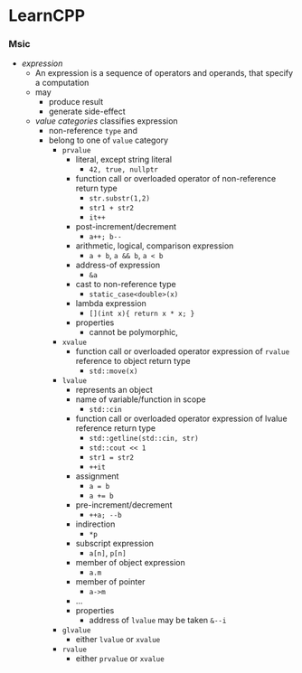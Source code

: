 # LearnCPP





### Msic 

  
+ _expression_ 
    + An expression is a sequence of operators and operands, that specify a computation 
    + may
        + produce result 
        + generate side-effect
    + _value categories_ classifies expression
        + non-reference `type` and 
        + belong to one of `value` category
            + `prvalue`
                + literal, except string literal 
                    + `42, true, nullptr`
                + function call or overloaded operator of non-reference return type 
                    + `str.substr(1,2)`
                    + `str1 + str2`
                    + `it++`
                + post-increment/decrement
                    + `a++; b--`
                + arithmetic, logical, comparison expression 
                    + `a + b`, `a && b`, `a < b`
                + address-of expression 
                    + `&a`
                + cast to non-reference type
                    + `static_case<double>(x)`
                + lambda expression 
                    + `[](int x){ return x * x; }`
                + properties 
                    + cannot be polymorphic, 
            + `xvalue`
                + function call or overloaded operator expression of `rvalue` reference to object return type 
                    + `std::move(x)`
            + `lvalue`
                + represents an object
                + name of variable/function in scope
                    + `std::cin`
                + function call or overloaded operator expression of lvalue reference return type 
                    + `std::getline(std::cin, str)`
                    + `std::cout << 1`
                    + `str1 = str2`
                    + `++it`
                + assignment 
                    + `a = b`
                    + `a += b`
                + pre-increment/decrement 
                    + `++a; --b`
                + indirection 
                    + `*p`
                + subscript expression 
                    + `a[n]`, `p[n]`
                + member of object expression
                    + `a.m`
                + member of pointer 
                    + `a->m`
                + ...
                + properties 
                    + address of `lvalue` may be taken `&--i`
            + `glvalue`
                + either `lvalue` or `xvalue`
            + `rvalue`
                + either `prvalue` or `xvalue`
            





